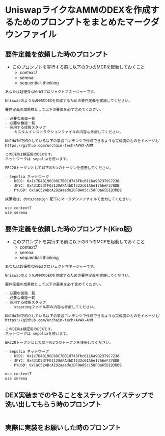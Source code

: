 # UniswapライクなAMMのDEXを作成するためのプロンプトをまとめたマークダウンファイル

## 要件定義を依頼した時のプロンプト

- このプロンプトを実行する前に以下の3つのMCPを起動しておくこと
  - context7
  - serena
  - sequential-thinking

```markdown
あなたは超優秀なWeb3プロジェクトマネージャーです。

UniswapのようなAMMのDEXを作成するための要件定義を実施してください。

要件定義の成果物として以下の要素を必ず含めてください。

- 必要な画面一覧
- 必要な機能一覧
- 採用する技術スタック
  - カスタムインストラクションファイルの内容も考慮してください。

UNCHAINで紹介している以下の学習コンテンツで作成できるような完成度のものをイメージしています。
https://github.com/unchain-tech/AVAX-AMM

このDEXは検証用のDEXです。
ネットワークは sepoliaを使います。

ERC20トークンとして以下の3つのトークンを使用してください。

- Sepolia ネットワーク
  - USDC: 0x1c7D4B196Cb0C7B01d743Fbc6116a902379C7238
  - JPYC: 0x431D5dfF03120AFA4bDf332c61A6e1766eF37BDB
  - PYUSD: 0xCaC524BcA292aaade2DF8A05cC58F0a65B1B3bB9

成果物は、docs/design 配下にマークダウンファイルで出力してください。

use context7
use serena
```

## 要件定義を依頼した時のプロンプト(Kiro版)

- このプロンプトを実行する前に以下の3つのMCPを起動しておくこと
  - context7
  - serena
  - sequential-thinking

```markdown
あなたは超優秀なWeb3プロジェクトマネージャーです。

UniswapのようなAMMのDEXを作成するための要件定義を実施してください。

要件定義の成果物として以下の要素を必ず含めてください。

- 必要な画面一覧
- 必要な機能一覧
- 採用する技術スタック
  - steeringファイル群の内容も考慮してください。

UNCHAINで紹介している以下の学習コンテンツで作成できるような完成度のものをイメージしています。
https://github.com/unchain-tech/AVAX-AMM

このDEXは検証用のDEXです。
ネットワークは sepoliaを使います。

ERC20トークンとして以下の3つのトークンを使用してください。

- Sepolia ネットワーク
  - USDC: 0x1c7D4B196Cb0C7B01d743Fbc6116a902379C7238
  - JPYC: 0x431D5dfF03120AFA4bDf332c61A6e1766eF37BDB
  - PYUSD: 0xCaC524BcA292aaade2DF8A05cC58F0a65B1B3bB9

use context7
use serena
```

## DEX実装までのやることをステップバイステップで洗い出してもらう時のプロンプト

```markdown

```

## 実際に実装をお願いした時のプロンプト

```markdown

```
